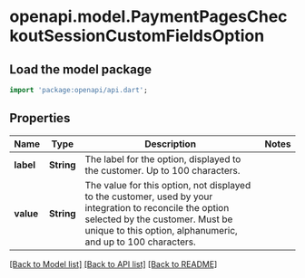# openapi.model.PaymentPagesCheckoutSessionCustomFieldsOption

## Load the model package
```dart
import 'package:openapi/api.dart';
```

## Properties
Name | Type | Description | Notes
------------ | ------------- | ------------- | -------------
**label** | **String** | The label for the option, displayed to the customer. Up to 100 characters. | 
**value** | **String** | The value for this option, not displayed to the customer, used by your integration to reconcile the option selected by the customer. Must be unique to this option, alphanumeric, and up to 100 characters. | 

[[Back to Model list]](../README.md#documentation-for-models) [[Back to API list]](../README.md#documentation-for-api-endpoints) [[Back to README]](../README.md)


